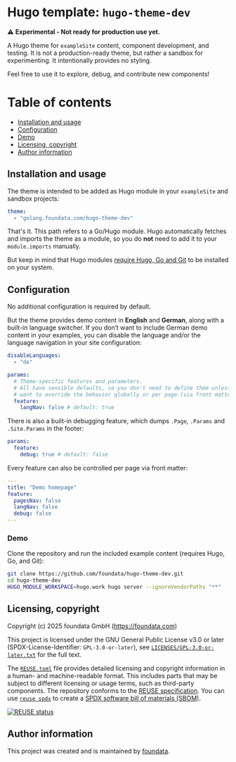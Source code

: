 # Hugo template: `hugo-theme-dev`

⚠️ **Experimental - Not ready for production use yet.**

A Hugo theme for `exampleSite` content, component development, and testing. It is not a production-ready theme, but rather a sandbox for experimenting. It intentionally provides no styling.

Feel free to use it to explore, debug, and contribute new components!


# Table of contents

- [Installation and usage](#installation)
- [Configuration](#configuration)
- [Demo](#demo)
- [Licensing, copyright](#licensing-copyright)
- [Author information](#author-information)


## Installation and usage<a id="installation"></a>

The theme is intended to be added as Hugo module in your `exampleSite` and sandbox projects:

```yaml
theme:
  - "golang.foundata.com/hugo-theme-dev"
```
That's it. This path refers to a Go/Hugo module. Hugo automatically fetches and imports the theme as a module, so you do **not** need to add it to your `module.imports` manually.

But keep in mind that Hugo modules [require Hugo, Go and Git](https://gohugo.io/hugo-modules/use-modules/#prerequisite) to be installed on your system.


## Configuration<a id="configuration"></a>

No additional configuration is required by default.

But the theme provides demo content in **English** and **German**, along with a built-in language switcher. If you don’t want to include German demo content in your examples, you can disable the language and/or the language navigation in your site configuration:

```yaml
disableLanguages:
  - "de"

params:
  # Theme-specific features and parameters.
  # All have sensible defaults, so you don't need to define them unless you
  # want to override the behavior globally or per page (via front matter).
  feature:
    langNav: false # default: true
```

There is also a built-in debugging feature, which dumps `.Page`, `.Params` and `.Site.Params` in the footer:

```yaml
params:
  feature:
    debug: true # default: false
```

Every feature can also be controlled per page via front matter:

```yaml
---
title: "Demo homepage"
feature:
  pagesNav: false
  langNav: false
  debug: false
---
```


### Demo<a id="demo"></a>

Clone the repository and run the included example content (requires Hugo, Go, and Git):

```bash
git clone https://github.com/foundata/hugo-theme-dev.git
cd hugo-theme-dev
HUGO_MODULE_WORKSPACE=hugo.work hugo server --ignoreVendorPaths "**"
```


## Licensing, copyright<a id="licensing-copyright"></a>

<!--REUSE-IgnoreStart-->
Copyright (c) 2025 foundata GmbH (https://foundata.com)

This project is licensed under the GNU General Public License v3.0 or later (SPDX-License-Identifier: `GPL-3.0-or-later`), see [`LICENSES/GPL-3.0-or-later.txt`](LICENSES/GPL-3.0-or-later.txt) for the full text.

The [`REUSE.toml`](REUSE.toml) file provides detailed licensing and copyright information in a human- and machine-readable format. This includes parts that may be subject to different licensing or usage terms, such as third-party components. The repository conforms to the [REUSE specification](https://reuse.software/spec/). You can use [`reuse spdx`](https://reuse.readthedocs.io/en/latest/readme.html#cli) to create a [SPDX software bill of materials (SBOM)](https://en.wikipedia.org/wiki/Software_Package_Data_Exchange).
<!--REUSE-IgnoreEnd-->

[![REUSE status](https://api.reuse.software/badge/github.com/foundata/hugo-theme-dev)](https://api.reuse.software/info/github.com/foundata/hugo-theme-dev)


## Author information<a id="author-information"></a>

This project was created and is maintained by [foundata](https://foundata.com/).
